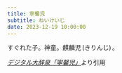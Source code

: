 ```yaml
---
title: 寧馨児
subtitle: ねいけいじ
date: 2023-12-19 10:00:00
---
```


すぐれた子。神童。麒麟児 (きりんじ) 。

<cite>[デジタル大辞泉「寧馨児」](https://dictionary.goo.ne.jp/word/%E5%AF%A7%E9%A6%A8%E5%85%90/)</cite>より引用